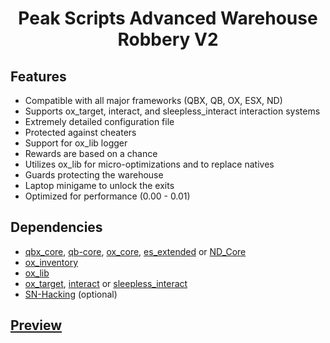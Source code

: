 <h1 align="center">Peak Scripts Advanced Warehouse Robbery V2</h1>

## Features
- Compatible with all major frameworks (QBX, QB, OX, ESX, ND)
- Supports ox_target, interact, and sleepless_interact interaction systems
- Extremely detailed configuration file
- Protected against cheaters
- Support for ox_lib logger
- Rewards are based on a chance
- Utilizes ox_lib for micro-optimizations and to replace natives
- Guards protecting the warehouse
- Laptop minigame to unlock the exits
- Optimized for performance (0.00 - 0.01)

## Dependencies
- [qbx_core](https://github.com/Qbox-project/qbx_core/releases), [qb-core](<https://github.com/qbcore-framework/qb-core>), [ox_core](https://github.com/overextended/ox_core), [es_extended](https://github.com/esx-framework/esx_core/tree/main/%5Bcore%5D/es_extended) or [ND_Core](https://github.com/ND-Framework/ND_Core)
- [ox_inventory](https://github.com/overextended/ox_inventory/releases) 
- [ox_lib](https://github.com/overextended/ox_lib/releases)
- [ox_target](https://github.com/overextended/ox_target/releases), [interact](https://github.com/darktrovx/interact) or [sleepless_interact](https://github.com/Sleepless-Development/sleepless_interact/releases)
- [SN-Hacking](https://github.com/Byte-Labs-Studio/bl_ui) (optional)

## [Preview](https://youtu.be/aYylFenbxaU)
